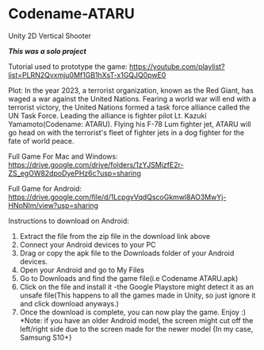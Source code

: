 # Codename-ATARU
Unity 2D Vertical Shooter

***This was a solo project***

Tutorial used to prototype the game:
https://youtube.com/playlist?list=PLRN2Qvxmju0Mf1GB1hXsT-x1GQJQ0pwE0

Plot: In the year 2023, a terrorist organization, known as the Red Giant, has waged a war
against the United Nations. Fearing a world war will end with a terrorist victory, the
United Nations formed a task force alliance called the UN Task Force. Leading the 
alliance is fighter pilot Lt. Kazuki Yamamoto(Codename: ATARU). Flying his F-78 Lum fighter jet,
ATARU will go head on with the terrorist's fleet of fighter jets in a dog fighter for the 
fate of world peace.

Full Game For Mac and Windows:
https://drive.google.com/drive/folders/1zYJSMjzfE2r-ZS_egOW82dpoDyePHz6c?usp=sharing

Full Game for Android:
https://drive.google.com/file/d/1LcpgvVqdQscoGkmwl8AO3MwYj-HNoNIm/view?usp=sharing

Instructions to download on Android:
1. Extract the file from the zip file in the download link above
2. Connect your Android devices to your PC
3. Drag or copy the apk file to the Downloads folder of your Android devices.
4. Open your Android and go to My Files
5. Go to Downloads and find the game file(i.e Codename ATARU.apk)
6. Click on the file and install it
    -the Google Playstore might detect it as an unsafe file(This happens to all the 
    games made in Unity, so just ignore it and click download anyways.)
7. Once the download is complete, you can now play the game. Enjoy :)
*Note: if you have an older Android model, the screen might cut off the left/right 
side due to the screen made for the newer model {In my case, Samsung S10+}
